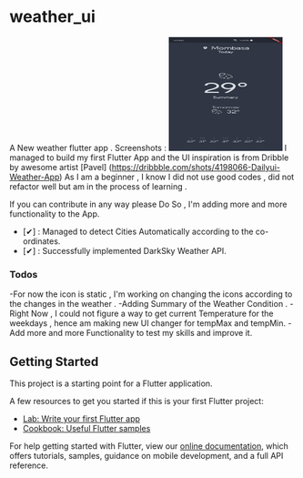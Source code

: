 # weather_ui

A New weather flutter app .
Screenshots :
<img src="screenshot1.jpg" width="200" height="200" />
I managed to build my first Flutter App and the UI inspiration is from Dribble by awesome artist [Pavel] (https://dribbble.com/shots/4198066-Dailyui-Weather-App)
As I am a beginner , I know I did not use good codes , did not refactor well but am in the process of learning .

If you can contribute in any way please Do So , I'm adding more and more functionality to the App.

- [✔] : Managed to detect Cities Automatically according to the co-ordinates.
- [✔] : Successfully implemented DarkSky Weather API.


### Todos

   -For now the icon is static , I'm working on changing the icons according to the changes in the weather .
    -Adding Summary of the Weather Condition .
    -Right Now , I could not figure a way to get current Temperature for the weekdays , hence am making new UI changer for tempMax and tempMin.
    -Add more and more Functionality to test my skills and improve it.

## Getting Started

This project is a starting point for a Flutter application.

A few resources to get you started if this is your first Flutter project:

- [Lab: Write your first Flutter app](https://flutter.dev/docs/get-started/codelab)
- [Cookbook: Useful Flutter samples](https://flutter.dev/docs/cookbook)

For help getting started with Flutter, view our
[online documentation](https://flutter.dev/docs), which offers tutorials,
samples, guidance on mobile development, and a full API reference.
